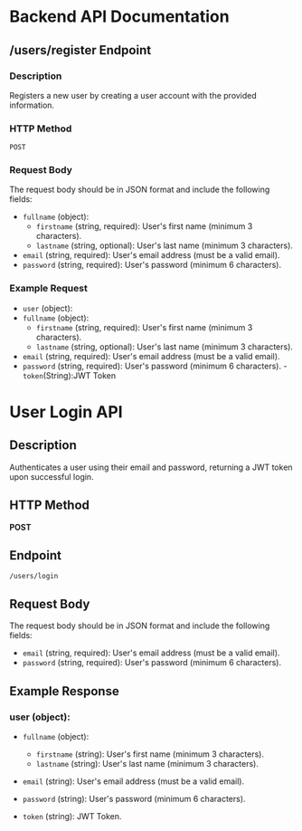 # Backend API Documentation

## /users/register Endpoint

### Description
Registers a new user by creating a user account with the provided information.

### HTTP Method
`POST`

### Request Body
The request body should be in JSON format and include the following fields:

- `fullname` (object):
  - `firstname` (string, required): User's first name (minimum 3 characters).
  - `lastname` (string, optional): User's last name (minimum 3 characters).
- `email` (string, required): User's email address (must be a valid email).
- `password` (string, required): User's password (minimum 6 characters).

### Example Request
- `user` (object):
- `fullname` (object):
  - `firstname` (string, required): User's first name (minimum 3 characters).
  - `lastname` (string, optional): User's last name (minimum 3 characters).
- `email` (string, required): User's email address (must be a valid email).
- `password` (string, required): User's password (minimum 6 characters).
-`token`(String):JWT Token
# User Login API

## Description
Authenticates a user using their email and password, returning a JWT token upon successful login.

## HTTP Method
**POST**

## Endpoint
`/users/login`

## Request Body
The request body should be in JSON format and include the following fields:

- `email` (string, required): User's email address (must be a valid email).
- `password` (string, required): User's password (minimum 6 characters).

## Example Response

### user (object):
- `fullname` (object):
  - `firstname` (string): User's first name (minimum 3 characters).
  - `lastname` (string): User's last name (minimum 3 characters).
  
- `email` (string): User's email address (must be a valid email).

- `password` (string): User's password (minimum 6 characters).

- `token` (string): JWT Token.

